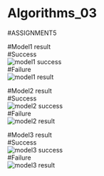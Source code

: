 # Algorithms_03

#ASSIGNMENT5

#Model1 result   
#Success   
![model1 success](https://user-images.githubusercontent.com/76692609/173187710-da77093b-57b8-4471-a652-e66b97a52ef6.png)   
#Failure   
![model1 result](https://user-images.githubusercontent.com/76692609/173187504-402deed9-c0a4-4179-98de-1b0866c0f3c4.png)   



#Model2 result   
#Success   
![model2 success](https://user-images.githubusercontent.com/76692609/173187714-dbe11ae8-7f16-4ec6-a371-62d244b56179.png)   
#Failure   
![model2 result](https://user-images.githubusercontent.com/76692609/173187506-6026cc9f-c07e-4d1a-9399-5579e198f38a.png)   

#Model3 result   
#Success   
![model3 success](https://user-images.githubusercontent.com/76692609/173187715-73f31360-9b9a-455d-ba6b-8fecf8ffc6b1.png)   
#Failure   
![model3 result](https://user-images.githubusercontent.com/76692609/173187509-5831b788-db1b-488e-ae84-1cb20ee90ee9.png)   






